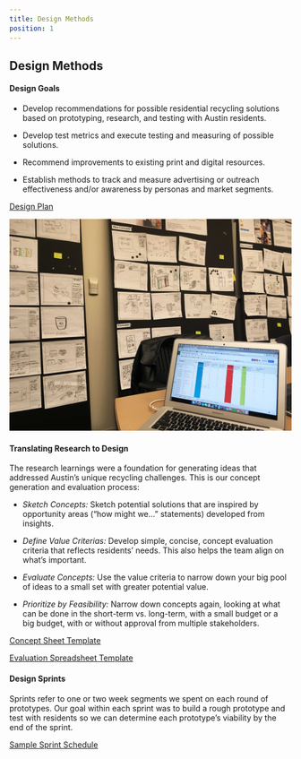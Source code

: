 ```yaml
---
title: Design Methods
position: 1
---
```


## Design Methods

#### Design Goals

* Develop recommendations for possible residential recycling solutions based on prototyping, research, and testing with Austin residents.

* Develop test metrics and execute testing and measuring of possible solutions.

* Recommend improvements to existing print and digital resources.

* Establish methods to track and measure advertising or outreach effectiveness and/or awareness by personas and market segments.

[Design Plan](https://docs.google.com/document/d/1rqR_tuWFXR3g2NHKQ2_4oQ3OKb_h3xm88ZOom_QVEiY/edit?usp=sharing)

![image of design process](/uploads/DesignMethod-ConceptEvaluation.jpg)

#### Translating Research to Design

The research learnings were a foundation for generating ideas that addressed Austin’s unique recycling challenges. This is our concept generation and evaluation process:

* *Sketch Concepts:* Sketch potential solutions that are inspired by opportunity areas (“how might we…” statements) developed from insights.

* *Define Value Criterias:* Develop simple, concise, concept evaluation criteria that reflects residents’ needs. This also helps the team align on what’s important.

* *Evaluate Concepts:* Use the value criteria to narrow down your big pool of ideas to a small set with greater potential value.

* *Prioritize by Feasibility:* Narrow down concepts again, looking at what can be done in the short-term vs. long-term, with a small budget or a big budget, with or without approval from multiple stakeholders.

[Concept Sheet Template](https://docs.google.com/document/d/1l73qK3jtAm5I-5xdqeLI_Y_besYYhwRtEqm-u6Hzx7c/edit?usp=sharing)

[Evaluation Spreadsheet Template](https://docs.google.com/spreadsheets/d/1KdyuqadqUcwr7Yz12LK9EVQz_kvYhz9CBF2IYoZizaU/edit?usp=sharing)

#### Design Sprints

Sprints refer to one or two week segments we spent on each round of prototypes. Our goal within each sprint was to build a rough prototype and test with residents so we can determine each prototype’s viability by the end of the sprint.

[Sample Sprint Schedule](https://docs.google.com/spreadsheets/d/1uCVVK9bhXImivm__Rb0O5O9wMBH5UNrPrCKWjXQGF-c/edit?usp=sharing)